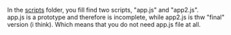 In the [scripts](https://github.com/Hamid3DATA/JavaScript/tree/main/BlackJack/scripts) folder, you fill find two scripts, "app.js" and "app2.js".
<br />
app.js is a prototype and therefore is incomplete, while app2.js is thw "final" version (i think). Which means that you do not need app.js file at all.

